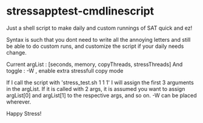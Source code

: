 # stressapptest-cmdlinescript
Just a shell script to make daily and custom runnings of SAT quick and ez! 

Syntax is such that you dont need to write all the annoying letters and still be able to do custom runs, and customize the script if your daily needs change. 

Current argList : [seconds, memory, copyThreads, stressThreads]
And toggle : -W , enable extra stressfull copy mode

If I call the script with 'stress_test.sh 1 1 1' I will assign the first 3 arguments in the argList. If it 
is called with 2 args, it is assumed you want to assign argList[0] and argList[1] to the respective args, and so on. 
-W can be placed wherever. 

Happy Stress!
